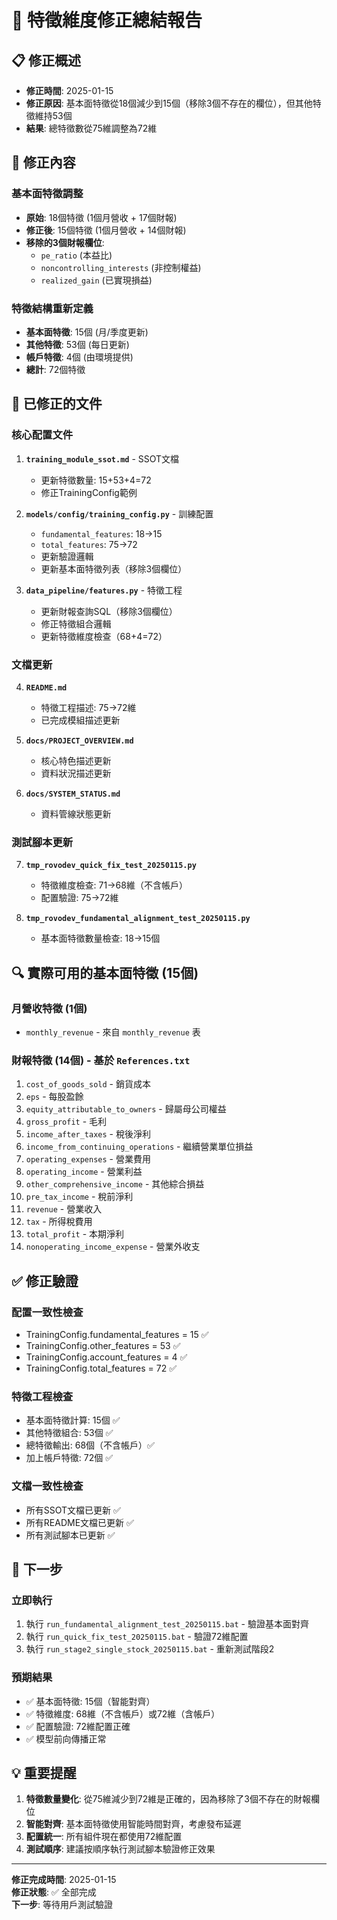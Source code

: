 # 🔧 特徵維度修正總結報告

## 📋 **修正概述**
- **修正時間**: 2025-01-15
- **修正原因**: 基本面特徵從18個減少到15個（移除3個不存在的欄位），但其他特徵維持53個
- **結果**: 總特徵數從75維調整為72維

## 🎯 **修正內容**

### **基本面特徵調整**
- **原始**: 18個特徵 (1個月營收 + 17個財報)
- **修正後**: 15個特徵 (1個月營收 + 14個財報)
- **移除的3個財報欄位**: 
  - `pe_ratio` (本益比)
  - `noncontrolling_interests` (非控制權益)
  - `realized_gain` (已實現損益)

### **特徵結構重新定義**
- **基本面特徵**: 15個 (月/季度更新)
- **其他特徵**: 53個 (每日更新)
- **帳戶特徵**: 4個 (由環境提供)
- **總計**: 72個特徵

## 📁 **已修正的文件**

### **核心配置文件**
1. **`training_module_ssot.md`** - SSOT文檔
   - 更新特徵數量: 15+53+4=72
   - 修正TrainingConfig範例

2. **`models/config/training_config.py`** - 訓練配置
   - `fundamental_features`: 18→15
   - `total_features`: 75→72
   - 更新驗證邏輯
   - 更新基本面特徵列表（移除3個欄位）

3. **`data_pipeline/features.py`** - 特徵工程
   - 更新財報查詢SQL（移除3個欄位）
   - 修正特徵組合邏輯
   - 更新特徵維度檢查（68+4=72）

### **文檔更新**
4. **`README.md`**
   - 特徵工程描述: 75→72維
   - 已完成模組描述更新

5. **`docs/PROJECT_OVERVIEW.md`**
   - 核心特色描述更新
   - 資料狀況描述更新

6. **`docs/SYSTEM_STATUS.md`**
   - 資料管線狀態更新

### **測試腳本更新**
7. **`tmp_rovodev_quick_fix_test_20250115.py`**
   - 特徵維度檢查: 71→68維（不含帳戶）
   - 配置驗證: 75→72維

8. **`tmp_rovodev_fundamental_alignment_test_20250115.py`**
   - 基本面特徵數量檢查: 18→15個

## 🔍 **實際可用的基本面特徵 (15個)**

### **月營收特徵 (1個)**
- `monthly_revenue` - 來自 `monthly_revenue` 表

### **財報特徵 (14個)** - 基於 `References.txt`
1. `cost_of_goods_sold` - 銷貨成本
2. `eps` - 每股盈餘
3. `equity_attributable_to_owners` - 歸屬母公司權益
4. `gross_profit` - 毛利
5. `income_after_taxes` - 稅後淨利
6. `income_from_continuing_operations` - 繼續營業單位損益
7. `operating_expenses` - 營業費用
8. `operating_income` - 營業利益
9. `other_comprehensive_income` - 其他綜合損益
10. `pre_tax_income` - 稅前淨利
11. `revenue` - 營業收入
12. `tax` - 所得稅費用
13. `total_profit` - 本期淨利
14. `nonoperating_income_expense` - 營業外收支

## ✅ **修正驗證**

### **配置一致性檢查**
- TrainingConfig.fundamental_features = 15 ✅
- TrainingConfig.other_features = 53 ✅
- TrainingConfig.account_features = 4 ✅
- TrainingConfig.total_features = 72 ✅

### **特徵工程檢查**
- 基本面特徵計算: 15個 ✅
- 其他特徵組合: 53個 ✅
- 總特徵輸出: 68個（不含帳戶）✅
- 加上帳戶特徵: 72個 ✅

### **文檔一致性檢查**
- 所有SSOT文檔已更新 ✅
- 所有README文檔已更新 ✅
- 所有測試腳本已更新 ✅

## 🚀 **下一步**

### **立即執行**
1. 執行 `run_fundamental_alignment_test_20250115.bat` - 驗證基本面對齊
2. 執行 `run_quick_fix_test_20250115.bat` - 驗證72維配置
3. 執行 `run_stage2_single_stock_20250115.bat` - 重新測試階段2

### **預期結果**
- ✅ 基本面特徵: 15個（智能對齊）
- ✅ 特徵維度: 68維（不含帳戶）或72維（含帳戶）
- ✅ 配置驗證: 72維配置正確
- ✅ 模型前向傳播正常

## 💡 **重要提醒**

1. **特徵數量變化**: 從75維減少到72維是正確的，因為移除了3個不存在的財報欄位
2. **智能對齊**: 基本面特徵使用智能時間對齊，考慮發布延遲
3. **配置統一**: 所有組件現在都使用72維配置
4. **測試順序**: 建議按順序執行測試腳本驗證修正效果

---

**修正完成時間**: 2025-01-15  
**修正狀態**: ✅ 全部完成  
**下一步**: 等待用戶測試驗證